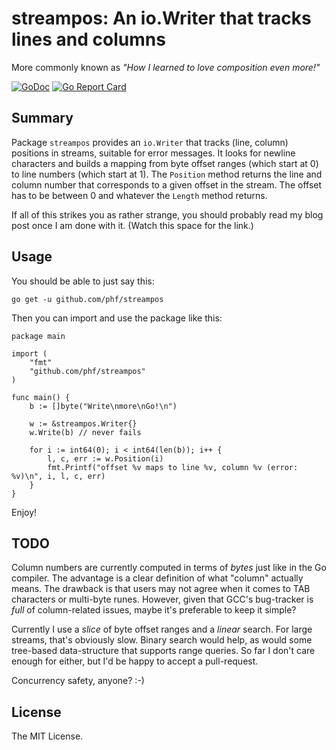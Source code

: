 # streampos: An io.Writer that tracks lines and columns

More commonly known as *"How I learned to love composition even more!"*

[![GoDoc](https://godoc.org/github.com/phf/streampos?status.svg)](https://godoc.org/github.com/phf/streampos)
[![Go Report Card](https://goreportcard.com/badge/github.com/phf/streampos)](https://goreportcard.com/report/github.com/phf/streampos)

## Summary

Package `streampos` provides an `io.Writer` that tracks (line, column)
positions in streams, suitable for error messages. It looks for newline
characters and builds a mapping from byte offset ranges (which start at
0) to line numbers (which start at 1). The `Position` method returns the
line and column number that corresponds to a given offset in the stream.
The offset has to be between 0 and whatever the `Length` method returns.

If all of this strikes you as rather strange, you should probably read
my blog post once I am done with it. (Watch this space for the link.)

## Usage

You should be able to just say this:

	go get -u github.com/phf/streampos

Then you can import and use the package like this:

```golang
package main

import (
	"fmt"
	"github.com/phf/streampos"
)

func main() {
	b := []byte("Write\nmore\nGo!\n")

	w := &streampos.Writer{}
	w.Write(b) // never fails

	for i := int64(0); i < int64(len(b)); i++ {
		l, c, err := w.Position(i)
		fmt.Printf("offset %v maps to line %v, column %v (error: %v)\n", i, l, c, err)
	}
}
```

Enjoy!

## TODO

Column numbers are currently computed in terms of *bytes* just like in the
Go compiler. The advantage is a clear definition of what "column" actually
means. The drawback is that users may not agree when it comes to TAB
characters or multi-byte runes. However, given that GCC's bug-tracker is
*full* of column-related issues, maybe it's preferable to keep it simple?

Currently I use a *slice* of byte offset ranges and a *linear* search.
For large streams, that's obviously slow. Binary search would help, as
would some tree-based data-structure that supports range queries. So far
I don't care enough for either, but I'd be happy to accept a pull-request.

Concurrency safety, anyone? :-)

## License

The MIT License.
